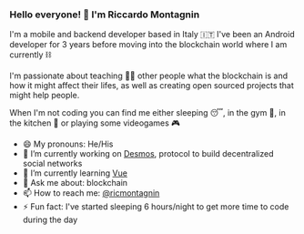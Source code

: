### Hello everyone! 👋 I'm Riccardo Montagnin

I'm a mobile and backend developer based in Italy 🇮🇹 I've been an Android developer for 3 years before moving into the blockchain world where I am currently ⛓️

I'm passionate about teaching 🧑‍🏫 other people what the blockchain is and how it might affect their lifes, as well as creating open sourced projects that might help people.

When I'm not coding you can find me either sleeping 😴, in the gym 💪, in the kitchen 🍳 or playing some videogames 🎮

- 😄 My pronouns: He/His
- 🔭 I’m currently working on [Desmos](https://github.com/desmos-labs/desmos), protocol to build decentralized social networks
- 🌱 I’m currently learning [Vue](https://github.com/vuejs/vue)
- 💬 Ask me about: blockchain
- 📫 How to reach me: [@ricmontagnin](https://twitter.com/ricmontagnin)
- ⚡ Fun fact: I've started sleeping 6 hours/night to get more time to code during the day
